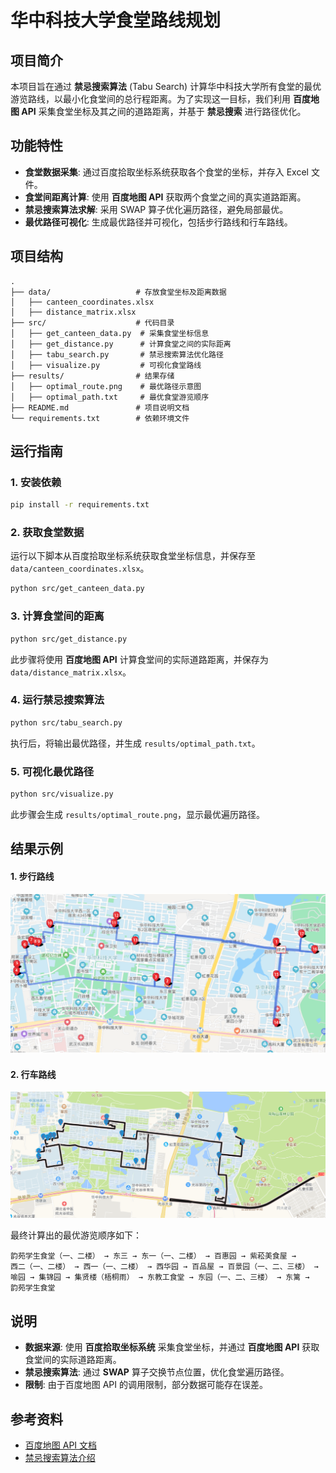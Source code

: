 # 华中科技大学食堂路线规划

## 项目简介

本项目旨在通过 **禁忌搜索算法** (Tabu Search) 计算华中科技大学所有食堂的最优游览路线，以最小化食堂间的总行程距离。为了实现这一目标，我们利用 **百度地图 API** 采集食堂坐标及其之间的道路距离，并基于 **禁忌搜索** 进行路径优化。

## 功能特性

- **食堂数据采集**: 通过百度拾取坐标系统获取各个食堂的坐标，并存入 Excel 文件。
- **食堂间距离计算**: 使用 **百度地图 API** 获取两个食堂之间的真实道路距离。
- **禁忌搜索算法求解**: 采用 SWAP 算子优化遍历路径，避免局部最优。
- **最优路径可视化**: 生成最优路径并可视化，包括步行路线和行车路线。

## 项目结构

```
.
├── data/                   # 存放食堂坐标及距离数据
│   ├── canteen_coordinates.xlsx
│   ├── distance_matrix.xlsx
├── src/                    # 代码目录
│   ├── get_canteen_data.py  # 采集食堂坐标信息
│   ├── get_distance.py      # 计算食堂之间的实际距离
│   ├── tabu_search.py       # 禁忌搜索算法优化路径
│   ├── visualize.py         # 可视化食堂路线
├── results/                # 结果存储
│   ├── optimal_route.png    # 最优路径示意图
│   ├── optimal_path.txt     # 最优食堂游览顺序
├── README.md               # 项目说明文档
└── requirements.txt        # 依赖环境文件
```

## 运行指南

### 1. 安装依赖

```bash
pip install -r requirements.txt
```

### 2. 获取食堂数据

运行以下脚本从百度拾取坐标系统获取食堂坐标信息，并保存至 `data/canteen_coordinates.xlsx`。

```bash
python src/get_canteen_data.py
```

### 3. 计算食堂间的距离

```bash
python src/get_distance.py
```

此步骤将使用 **百度地图 API** 计算食堂间的实际道路距离，并保存为 `data/distance_matrix.xlsx`。

### 4. 运行禁忌搜索算法

```bash
python src/tabu_search.py
```

执行后，将输出最优路径，并生成 `results/optimal_path.txt`。

### 5. 可视化最优路径

```bash
python src/visualize.py
```

此步骤会生成 `results/optimal_route.png`，显示最优遍历路径。

## 结果示例

#### 1. 步行路线
<img src="pic/步行图.png" alt="步行最优路径" width="600">

#### 2. 行车路线
<img src="pic/行车图.png" alt="行车最优路径" width="600">

最终计算出的最优游览顺序如下：

```
韵苑学生食堂（一、二楼） → 东三 → 东一（一、二楼） → 百惠园 → 紫菘美食屋 →
西二（一、二楼） → 西一（一、二楼） → 西华园 → 百品屋 → 百景园（一、二、三楼） →
喻园 → 集锦园 → 集贤楼（梧桐雨） → 东教工食堂 → 东园（一、二、三楼） → 东篱 →
韵苑学生食堂
```

## 说明

- **数据来源**: 使用 **百度拾取坐标系统** 采集食堂坐标，并通过 **百度地图 API** 获取食堂间的实际道路距离。
- **禁忌搜索算法**: 通过 **SWAP** 算子交换节点位置，优化食堂遍历路径。
- **限制**: 由于百度地图 API 的调用限制，部分数据可能存在误差。

## 参考资料

- [百度地图 API 文档](https://lbsyun.baidu.com/)
- [禁忌搜索算法介绍](https://en.wikipedia.org/wiki/Tabu_search)



